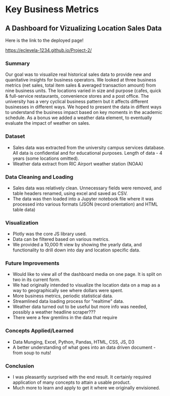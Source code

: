 # Key Business Metrics
## A Dashboard for Vizualizing Location Sales Data

Here is the link to the deployed page!

https://eclevela-1234.github.io/Project-2/

### Summary
Our goal was to visualize real historical sales data to provide new and quanitative insights for business operators. We looked at three business metrics (net sales, total item sales & averaged transaction amount) from nine business units. The locations varied in size and purpose (cafes, quick & full-service restaurants, convenience stores and a post office. The university has a very cyclical business pattern but it affects different businesses in different ways. We hoped to present the data in diffent ways to understand the business impact based on key moments in the academic schedule. As a bonus we added a weather data element, to eventually evaluate the impact of weather on sales.

### Dataset
 - Sales data was extracted from the university campus services database. All data is confidential and for educational purposes. Length of data - 4 years (some locations omitted).
 - Weather data extract from RIC Airport weather station (NOAA)

### Data Cleaning and Loading
- Sales data was relatively clean. Unnecessary fields were removed, and table headers renamed, using excel and saved as CSV. 
- The data was then loaded into a Jupyter notebook file where it was processed into various formats (JSON (record orientation) and HTML table data)

### Visualization
- Plotly was the core JS library used. 
- Data can be filtered based on various metrics. 
- We provided a 10,000 ft view by showing the yearly data, and functionality to drill down into day and location specific data.

### Future Improvements
- Would like to view all of the dashboard media on one page. It is split on two in its current form.
- We had originally intended to visualize the location data on a map as a way to geographically see where dollars were spent.
- More business metrics, periodic statistical data.
- Streamlined data loading process for "realtime" data.
- Weather data turned out to be useful but more info was needed, possibly a weather headline scraper???
- There were a few gremlins in the data that require

### Concepts Applied/Learned
- Data Munging, Excel, Python, Pandas, HTML, CSS, JS, D3
- A better understanding of what goes into an data driven document - from soup to nuts!

### Conclusion
- I was pleasantly surprised with the end result. It certainly required application of many concepts to attain a usable product.
- Much more to learn and apply to get it where we originally envisioned.  




